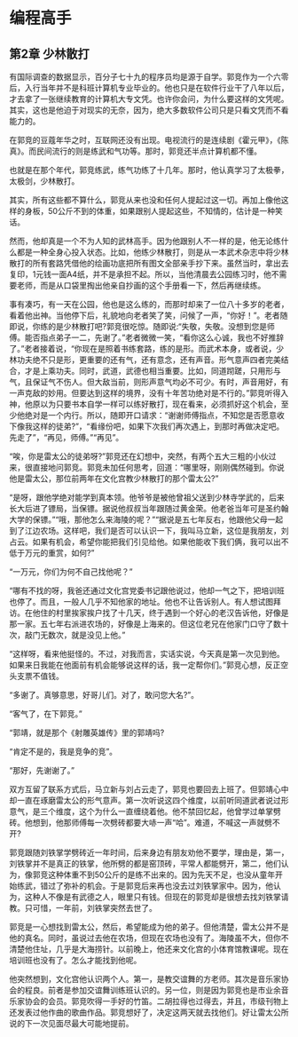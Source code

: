 # 编程高手  
    
## 第2章 少林散打  
    
有国际调查的数据显示，百分子七十九的程序员均是源于自学。郭竞作为一个六零后，入行当年并不是科班计算机专业毕业的。他也只是在软件行业干了八年以后，才去拿了一张继续教育的计算机大专文凭。也许你会问，为什么要这样的文凭呢。其实，这也是他迫于对现实的无奈，因为，绝大多数软件公司只是只看文凭而不看能力的。  
    
在郭竞的豆蔻年华之时，互联网还没有出现。电视流行的是连续剧《霍元甲》，《陈真》。而民间流行的则是练武和气功等。那时，郭竞还半点计算机都不懂。  
    
也就是在那个年代，郭竞练武，练气功练了十几年。那时，他认真学习了太极拳，太极剑，少林散打。  
    
其实，所有这些都不算什么，郭竞从来也没和任何人提起过这一切。再加上像他这样的身板，50公斤不到的体重，如果跟别人提起这些，不知情的，估计是一种笑话。  
    
然而，他却真是一个不为人知的武林高手。因为他跟别人不一样的是，他无论练什么都是一种全身心投入状态。比如，他练少林散打，则是从一本武术杂志中将少林散打的所有套路凭借他的绘画功底把所有图文全部亲手抄下来。虽然当时，拿出去复印，1元钱一面A4纸，并不是承担不起。所以，当他清晨去公园练习时，他不需要老师，而是从口袋里掏出他亲自抄画的这个手册看一下，然后再继续练。  
    
事有凑巧，有一天在公园，他也是这么练的，而那时却来了一位八十多岁的老者，看着他出神。当他停下后，礼貌地向老者笑了笑，问候了一声，“你好！”。老者随即说，你练的是少林散打吧?郭竞很吃惊。随即说:“失敬，失敬。没想到您是师傅。能否指点弟子一二，先谢了。”老者微微一笑，“看你这么心诚，我也不好推辞了。”老者接着说，“你现在是照着书练套路，练的是形。而武术本身，或者说，少林功夫绝不只是形，更重要的还有气，还有意念，还有声音。形气意声四者完美结合，才是上乘功夫。同时，武道，武德也相当重要。比如，同道䟙蹉，只用形与气，且保证气不伤人。但大敌当前，则形声意气均必不可少。有时，声音用好，有一声克敌的妙用。但要达到这样的境界，没有十年苦功绝对是不行的。”郭竞听得入神，他原以为只要书本自学一样可以练好散打，现在看来，必须抓好这个机会，至少他绝对是一个内行。所以，随即开口请求：“谢谢师傅指点，不知您是否愿意收下像我这样的徒弟?”，“看缘份吧，如果下次我们再次遇上，到那时再做决定吧。先走了”，“再见，师傅。”“再见”。  
    
“唉，你是雷太公的徒弟呀?”郭竞还在幻想中，突然，有两个五大三粗的小伙过来，很直接地问郭竞。郭竞未加任何思考，回道：“哪里呀，刚刚偶然碰到。你说他是雷太公，那位前两年在文化宫教少林散打的那个雷太公?”  
    
“是呀，跟他学绝对能学到真本领。他爷爷是被他曾祖父送到少林寺学武的，后来长大后进了镖局，当保镖。据说他叔叔当年跟随过黄金荣。他老爸当年可是圣约翰大学的保镖。”“哦，那他怎么来海陵的呢？”“据说是五七年反右，他跟他父母一起到了江边农场。这样吧，我们是否可以认识一下，我叫马立新，这位是我朋友，刘占云。如果有机会，希望你能把我们引见给他。如果他能收下我们俩，我可以出不低于万元的重赏，如何?”  
    
“一万元，你们为何不自己找他呢？”  
    
“哪有不找的呀，我爸还通过文化宫党委书记跟他说过，他却一气之下，把培训班也停了。而且，一般人几乎不知他家的地址。他也不让告诉别人。有人想试图拜访。在他住的村里挨家挨户找了十几天，终于遇到一个好心的老汉告诉他，好像是那一家。五七年右派进农场的，好像是上海来的。但这位老兄在他家门口守了数十次，敲门无数次，就是没见上他。”  
    
“这样呀，看来他挺怪的。不过，对我而言，实话实说，今天真是第一次见到他。如果来日我能在他面前有机会能够说这样的话，我一定帮你们。”郭竞心想，反正空头支票不值钱。  
    
“多谢了。真够意思，好哥儿们。对了，敢问您大名?”。  
    
“客气了，在下郭竞。”  
    
“郭靖，就是那个《射雕英雄传》里的郭靖吗?  
    
“肯定不是的，我是竞争的竞”。  
    
“那好，先谢谢了。”  
    
双方互留了联系方式后，马立新与刘占云走了，郭竞也要回去上班了。但郭靖心中却一直在琢磨雷太公的形气意声。第一次听说这四个维度，以前听同道武者说过形意气，是三个维度，这个为什么一直缠绕着他。他不禁回忆起，他曾学过单掌劈砖。他想到，他那师傅每一次劈砖都要大哧一声“哈”。难道，不喊这一声就劈不开?  
    
郭竞跟随刘铁掌学劈砖近一年时间，后来身边有朋友劝他不要学，理由是，第一，刘铁掌并不是真正的铁掌，他所劈的都是窑顶砖，平常人都能劈开，第二，他们认为，像郭竞这种体重不到50公斤的是练不出来的。因为先天不足，也没从童年开始练武，错过了弥补的机会。于是郭竞后来再也没去过刘铁掌家中。因为，他认为，这种人不像是有武德之人，眼里只有钱。但现在的郭竞却是很想去找刘铁掌请教。只可惜，一年前，刘铁掌突然去世了。  
    
郭竞是一心想找到雷太公，然后，希望能成为他的弟子。但他清楚，雷太公并不是他的真名。同时，虽说过去他在农场，但现在农场也没有了。海陵虽不大，但你不清楚他住址，几乎是大海捞针。以前晚上，他还来文化宫的小体育馆教课呢。现在培训班也没有了。怎么才能找到他呢。  
    
他突然想到，文化宫他认识两个人。第一，是教交谊舞的方老师。其次是音乐家协会的程良。前者是参加交谊舞训练班认识的。另一位，则是因为郭竞也是市业余音乐家协会的会员。郭竞吹得一手好的竹笛。二胡拉得也过得去，并且，市级刊物上还发表过他作曲的歌曲作品。郭竞想好了，决定这两天就去找他们。好让雷太公所说的下一次见面尽最大可能地提前。